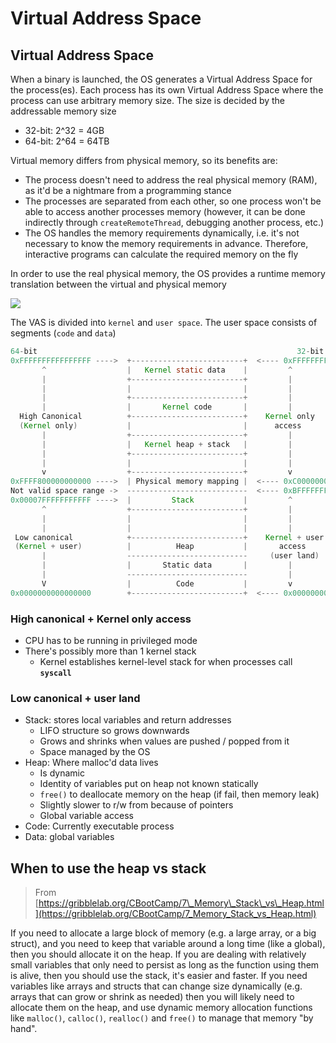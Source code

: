 # Virtual Address Space

## Virtual Address Space <a id="virtual-address-space"></a>

When a binary is launched, the OS generates a Virtual Address Space for the process\(es\). Each process has its own Virtual Address Space where the process can use arbitrary memory size. The size is decided by the addressable memory size

* 32-bit: 2^32 = 4GB
* 64-bit: 2^64 = 64TB

Virtual memory differs from physical memory, so its benefits are:

* The process doesn't need to address the real physical memory \(RAM\), as it'd be a nightmare from a programming stance
* The processes are separated from each other, so one process won't be able to access another processes memory \(however, it can be done indirectly through `createRemoteThread`, debugging another process, etc.\)
* The OS handles the memory requirements dynamically, i.e. it's not necessary to know the memory requirements in advance. Therefore, interactive programs can calculate the required memory on the fly

In order to use the real physical memory, the OS provides a runtime memory translation between the virtual and physical memory

![](https://gblobscdn.gitbook.com/assets%2F-MGOhxJbNhi10jg9Cv-U%2F-MHMOz3yetEq-lgLCa9-%2F-MHNc1KOqpD9pPRT2UND%2Fvas.png?alt=media&token=1cfaf613-8050-43fa-a0a4-4e03206a8b90)

The VAS is divided into `kernel` and `user space`. The user space consists of segments \(`code` and `data`\)

```java
64-bit                                                          32-bit​
0xFFFFFFFFFFFFFFFF ---->  +-------------------------+  <---- 0xFFFFFFFF
       ^                  |   Kernel static data    |         ^       
       |                  +-------------------------+         |
       |                  |                         |         |
       |                  +-------------------------+         |
       |                  |       Kernel code       |         |
  High Canonical          +-------------------------+    Kernel only
  (Kernel only)           |                         |      access  
       |                  +-------------------------+         |  
       |                  |   Kernel heap + stack   |         |  
       |                  +-------------------------+         | 
       |                  |                         |         |
       v                  +-------------------------+         v
0xFFFF800000000000 ---->  | Physical memory mapping |  <---- 0xC0000000
Not valid space range ->  ---------------------------  <---- 0xBFFFFFFF
0x00007FFFFFFFFFFF ---->  |         Stack           |         ^       
       ^                  +-------------------------+         |
       |                  |                         |         |
       |                  |                         |         | 
 Low canonical            +-------------------------+    Kernel + user 
 (Kernel + user)          |          Heap           |       access      
       |                  ---------------------------     (user land) 
       |                  |       Static data       |         |      
       |                  ---------------------------         |      
       V                  |          Code           |         v
0x0000000000000000        +-------------------------+  <---- 0x00000000
```

### High canonical + Kernel only access <a id="high-canonical-kernel-only-access"></a>

* CPU has to be running in privileged mode
* There's possibly more than 1 kernel stack
  * Kernel establishes kernel-level stack for when processes call **`syscall`**

### Low canonical + user land <a id="low-canonical-user-land"></a>

* Stack: stores local variables and return addresses
  * LIFO structure so grows downwards
  * Grows and shrinks when values are pushed / popped from it
  * Space managed by the OS
* Heap: Where malloc'd data lives
  * Is dynamic
  * Identity of variables put on heap not known statically
  * `free()` to deallocate memory on the heap \(if fail, then memory leak\)
  * Slightly slower to r/w from because of pointers
  * Global variable access
* Code: Currently executable process
* Data: global variables

## When to use the heap vs stack <a id="when-to-use-the-heap-vs-stack"></a>

> From [https://gribblelab.org/CBootCamp/7\_Memory\_Stack\_vs\_Heap.html](https://gribblelab.org/CBootCamp/7_Memory_Stack_vs_Heap.html)​

If you need to allocate a large block of memory \(e.g. a large array, or a big struct\), and you need to keep that variable around a long time \(like a global\), then you should allocate it on the heap. If you are dealing with relatively small variables that only need to persist as long as the function using them is alive, then you should use the stack, it's easier and faster. If you need variables like arrays and structs that can change size dynamically \(e.g. arrays that can grow or shrink as needed\) then you will likely need to allocate them on the heap, and use dynamic memory allocation functions like `malloc()`, `calloc()`, `realloc()` and `free()` to manage that memory "by hand".

